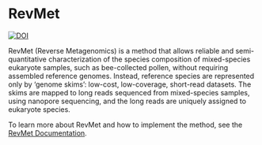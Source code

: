 # RevMet

[![DOI](https://zenodo.org/badge/168175274.svg)](https://zenodo.org/badge/latestdoi/168175274)

RevMet (Reverse Metagenomics) is a method that allows reliable and semi-quantitative characterization of the species composition of mixed-species eukaryote samples, such as bee-collected pollen, without requiring assembled reference genomes. Instead, reference species are represented only by ‘genome skims’: low-cost, low-coverage, short-read datasets. The skims are mapped to long reads sequenced from mixed-species samples, using nanopore sequencing, and the long reads are uniquely assigned to eukaryote species.

To learn more about RevMet and how to implement the method, see the [RevMet Documentation](https://revmet.readthedocs.io/en/latest/index.html).

